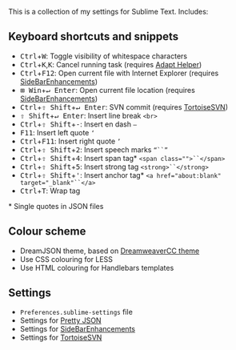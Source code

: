 This is a collection of my settings for Sublime Text. Includes:

## Keyboard shortcuts and snippets

* <kbd>Ctrl</kbd>+<kbd>W</kbd>: Toggle visibility of whitespace characters
* <kbd>Ctrl</kbd>+<kbd>K</kbd>,<kbd>K</kbd>: Cancel running task (requires [Adapt Helper](https://github.com/tomgreenfield/AdaptHelper))
* <kbd>Ctrl</kbd>+<kbd>F12</kbd>: Open current file with Internet Explorer (requires [SideBarEnhancements](https://github.com/titoBouzout/SideBarEnhancements))
* <kbd>⊞ Win</kbd>+<kbd>↵ Enter</kbd>: Open current file location (requires [SideBarEnhancements](https://github.com/titoBouzout/SideBarEnhancements))
* <kbd>Ctrl</kbd>+<kbd>⇧ Shift</kbd>+<kbd>↵ Enter</kbd>: SVN commit (requires [TortoiseSVN](https://github.com/dexbol/sublime-TortoiseSVN))
* <kbd>⇧ Shift</kbd>+<kbd>↵ Enter</kbd>: Insert line break `<br>`
* <kbd>Ctrl</kbd>+<kbd>⇧ Shift</kbd>+<kbd>-</kbd>: Insert en dash `–`
* <kbd>F11</kbd>: Insert left quote `‘`
* <kbd>Ctrl</kbd>+<kbd>F11</kbd>: Insert right quote `’`
* <kbd>Ctrl</kbd>+<kbd>⇧ Shift</kbd>+<kbd>2</kbd>: Insert speech marks `“``”`
* <kbd>Ctrl</kbd>+<kbd>⇧ Shift</kbd>+<kbd>4</kbd>: Insert span tag* `<span class="">``</span>`
* <kbd>Ctrl</kbd>+<kbd>⇧ Shift</kbd>+<kbd>5</kbd>: Insert strong tag `<strong>``</strong>`
* <kbd>Ctrl</kbd>+<kbd>⇧ Shift</kbd>+<kbd>'</kbd>: Insert anchor tag* `<a href="about:blank" target="_blank"``</a>`
* <kbd>Ctrl</kbd>+<kbd>T</kbd>: Wrap tag

\* Single quotes in JSON files

## Colour scheme

 * DreamJSON theme, based on [DreamweaverCC theme](https://github.com/chonocom/Sublime-Text-Theme-DreamweaverCC)
 * Use CSS colouring for LESS
 * Use HTML colouring for Handlebars templates
 
## Settings

 * `Preferences.sublime-settings` file
 * Settings for [Pretty JSON](https://github.com/dzhibas/SublimePrettyJson)
 * Settings for [SideBarEnhancements](https://github.com/titoBouzout/SideBarEnhancements)
 * Settings for [TortoiseSVN](https://github.com/dexbol/sublime-TortoiseSVN)
